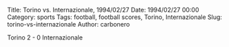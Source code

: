 Title: Torino vs. Internazionale, 1994/02/27
Date: 1994/02/27 00:00
Category: sports
Tags: football, football scores, Torino, Internazionale
Slug: torino-vs-internazionale
Author: carbonero


Torino 2 - 0 Internazionale

